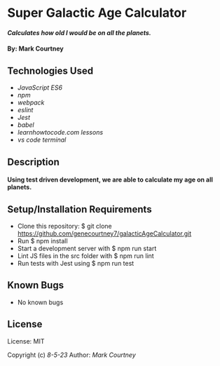 # Super Galactic Age Calculator

#### _Calculates how old I would be on all the planets._

#### By: Mark Courtney

## Technologies Used

* _JavaScript ES6_
* _npm_
* _webpack_
* _eslint_
* _Jest_
* _babel_
* _learnhowtocode.com lessons_
* _vs code terminal_

## Description
#### Using test driven development, we are able to calculate my age on all planets. 


## Setup/Installation Requirements
* Clone this repository: $ git clone https://github.com/genecourtney7/galacticAgeCalculator.git
* Run $ npm install
* Start a development server with $ npm run start
* Lint JS files in the src folder with $ npm run lint
* Run tests with Jest using $ npm run test

## Known Bugs
* No known bugs

## License
License: MIT

Copyright (c) _8-5-23_ Author: _Mark Courtney_